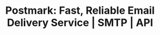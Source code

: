 ---
name: postmarkapp
host: postmarkapp.com
origin: https://postmarkapp.com
pathname: /
search: ''
href: https://postmarkapp.com/
title: 'Postmark: Fast, Reliable Email Delivery Service | SMTP | API'
ogTitle: 'Postmark: Fast, Reliable Email Delivery Service | SMTP | API'
twitterTitle: 'Postmark: Fast, Reliable Email Delivery Service | SMTP | API'
description: >-
  Send transactional and marketing emails and get them to the inbox on time,
  every time. Postmark is a fast and reliable email delivery service for
  developers.
ogDescription: >-
  Send transactional and marketing emails and get them to the inbox on time,
  every time. Postmark is a fast and reliable email delivery service for
  developers.
image: https://postmarkapp.com/images/logo-stamp-social.png
ogImage: https://postmarkapp.com/images/logo-stamp-social.png
twitterImage: https://postmarkapp.com/images/logo-stamp-social.png
keywords: ''
logo: ''

---